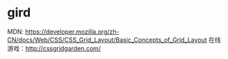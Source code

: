 # gird
MDN: https://developer.mozilla.org/zh-CN/docs/Web/CSS/CSS_Grid_Layout/Basic_Concepts_of_Grid_Layout
在线游戏：http://cssgridgarden.com/